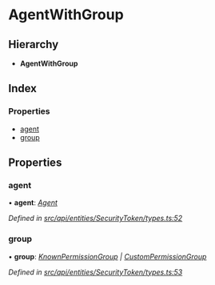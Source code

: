 # AgentWithGroup

## Hierarchy

* **AgentWithGroup**

## Index

### Properties

* [agent](agentwithgroup.md#agent)
* [group](agentwithgroup.md#group)

## Properties

### agent

• **agent**: [_Agent_](../classes/agent.md)

_Defined in_ [_src/api/entities/SecurityToken/types.ts:52_](https://github.com/PolymathNetwork/polymesh-sdk/blob/7362b318/src/api/entities/SecurityToken/types.ts#L52)

### group

• **group**: [_KnownPermissionGroup_](../classes/knownpermissiongroup.md) _\|_ [_CustomPermissionGroup_](../classes/custompermissiongroup.md)

_Defined in_ [_src/api/entities/SecurityToken/types.ts:53_](https://github.com/PolymathNetwork/polymesh-sdk/blob/7362b318/src/api/entities/SecurityToken/types.ts#L53)

